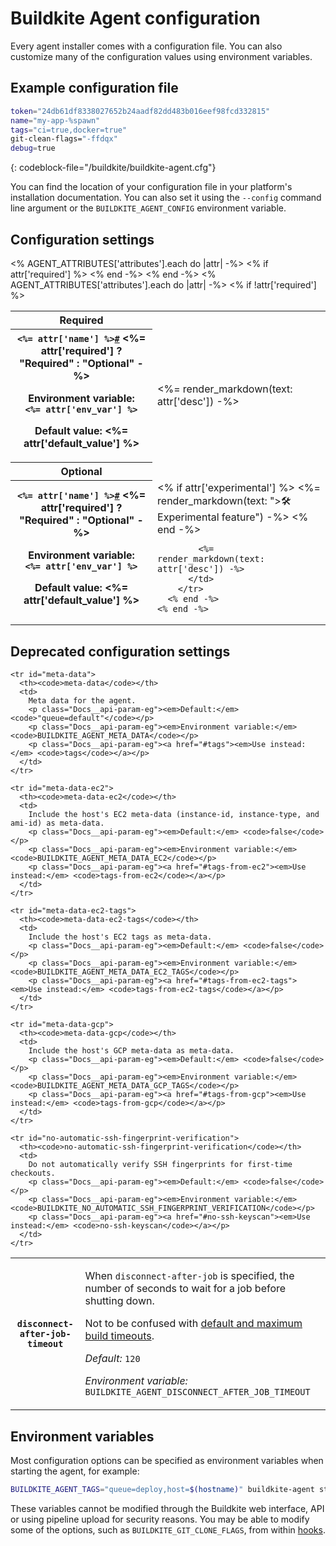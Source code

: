 # Buildkite Agent configuration

Every agent installer comes with a configuration file. You can also customize many of the configuration values using environment variables.


## Example configuration file

```sh
token="24db61df8338027652b24aadf82dd483b016eef98fcd332815"
name="my-app-%spawn"
tags="ci=true,docker=true"
git-clean-flags="-ffdqx"
debug=true
```
{: codeblock-file="/buildkite/buildkite-agent.cfg"}

You can find the location of your configuration file in your platform's installation documentation. You can also set it using the `--config` command line argument or the `BUILDKITE_AGENT_CONFIG` environment variable.

## Configuration settings
<!-- vale off -->
<table class="Docs__attribute__table">
  <colgroup>
    <col>
    <col>
  </colgroup>
  <tbody>
    <tr class="importance required"><th>Required</th></tr>
    <% AGENT_ATTRIBUTES['attributes'].each do |attr| -%>
      <% if attr['required'] %>
        <tr id="<%= attr['name'] %>">
          <th>
            <code><%= attr['name'] %><a class="Docs__attribute__link" href="#<%= attr['name'] %>">#</a></code>
            <span class="Docs__attribute__importance"><%= attr['required'] ? "Required" : "Optional" -%></span>
            <p class="Docs__attribute__env-var">
              <strong>Environment variable: </strong>
              <br/>
              <code><%= attr['env_var'] %></code>
            </p>
            <p class="Docs__attribute__default">
              <strong>Default value: </strong>
              <%= attr['default_value'] %>
            </p>
          </th>
          <td>
            <%= render_markdown(text: attr['desc']) -%>
          </td>
        </tr>
      <% end -%>
    <% end -%>
    <tr class="importance optional"><th>Optional</th></tr>
    <% AGENT_ATTRIBUTES['attributes'].each do |attr| -%>
      <% if !attr['required'] %>
        <tr id="<%= attr['name'] %>">
          <th>
            <code><%= attr['name'] %><a class="Docs__attribute__link" href="#<%= attr['name'] %>">#</a></code>
            <span class="Docs__attribute__importance"><%= attr['required'] ? "<strong>Required</strong>" : "Optional" -%></span>
            <p class="Docs__attribute__env-var">
              <strong>Environment variable: </strong>
              <br/>
              <code><%= attr['env_var'] %></code>
            </p>
            <p class="Docs__attribute__default">
              <strong>Default value: </strong>
              <%= attr['default_value'] %>
            </p>
          </th>
          <td>
            <% if attr['experimental'] %>
              <%= render_markdown(text: ">🛠 Experimental feature") -%>
            <% end -%>

            <%= render_markdown(text: attr['desc']) -%>
          </td>
        </tr>
      <% end -%>
    <% end -%>
  </tbody>
</table>
<!-- vale on -->

## Deprecated configuration settings

<table>
  <tbody>
    <tr id="disconnect-after-job-timeout">
      <th><code>disconnect-after-job-timeout</code></th>
      <td>
        <p>When <code>disconnect-after-job</code> is specified, the number of seconds to wait for a job before shutting down.</p>
        <p>Not to be confused with <a href="/docs/pipelines/build-timeouts#command-timeouts">default and maximum build timeouts</a>.</p>
        <p class="Docs__api-param-eg"><em>Default:</em> <code>120</code></p>
        <p class="Docs__api-param-eg"><em>Environment variable:</em> <code>BUILDKITE_AGENT_DISCONNECT_AFTER_JOB_TIMEOUT</code></p>
      </td>
    </tr>

    <tr id="meta-data">
      <th><code>meta-data</code></th>
      <td>
        Meta data for the agent.
        <p class="Docs__api-param-eg"><em>Default:</em> <code>"queue=default"</code></p>
        <p class="Docs__api-param-eg"><em>Environment variable:</em> <code>BUILDKITE_AGENT_META_DATA</code></p>
        <p class="Docs__api-param-eg"><a href="#tags"><em>Use instead:</em> <code>tags</code></a></p>
      </td>
    </tr>

    <tr id="meta-data-ec2">
      <th><code>meta-data-ec2</code></th>
      <td>
        Include the host's EC2 meta-data (instance-id, instance-type, and ami-id) as meta-data.
        <p class="Docs__api-param-eg"><em>Default:</em> <code>false</code></p>
        <p class="Docs__api-param-eg"><em>Environment variable:</em> <code>BUILDKITE_AGENT_META_DATA_EC2</code></p>
        <p class="Docs__api-param-eg"><a href="#tags-from-ec2"><em>Use instead:</em> <code>tags-from-ec2</code></a></p>
      </td>
    </tr>

    <tr id="meta-data-ec2-tags">
      <th><code>meta-data-ec2-tags</code></th>
      <td>
        Include the host's EC2 tags as meta-data.
        <p class="Docs__api-param-eg"><em>Default:</em> <code>false</code></p>
        <p class="Docs__api-param-eg"><em>Environment variable:</em> <code>BUILDKITE_AGENT_META_DATA_EC2_TAGS</code></p>
        <p class="Docs__api-param-eg"><a href="#tags-from-ec2-tags"><em>Use instead:</em> <code>tags-from-ec2-tags</code></a></p>
      </td>
    </tr>

    <tr id="meta-data-gcp">
      <th><code>meta-data-gcp</code></th>
      <td>
        Include the host's GCP meta-data as meta-data.
        <p class="Docs__api-param-eg"><em>Default:</em> <code>false</code></p>
        <p class="Docs__api-param-eg"><em>Environment variable:</em> <code>BUILDKITE_AGENT_META_DATA_GCP_TAGS</code></p>
        <p class="Docs__api-param-eg"><a href="#tags-from-gcp"><em>Use instead:</em> <code>tags-from-gcp</code></a></p>
      </td>
    </tr>

    <tr id="no-automatic-ssh-fingerprint-verification">
      <th><code>no-automatic-ssh-fingerprint-verification</code></th>
      <td>
        Do not automatically verify SSH fingerprints for first-time checkouts.
        <p class="Docs__api-param-eg"><em>Default:</em> <code>false</code></p>
        <p class="Docs__api-param-eg"><em>Environment variable:</em> <code>BUILDKITE_NO_AUTOMATIC_SSH_FINGERPRINT_VERIFICATION</code></p>
        <p class="Docs__api-param-eg"><a href="#no-ssh-keyscan"><em>Use instead:</em> <code>no-ssh-keyscan</code></a></p>
      </td>
    </tr>
  </tbody>
</table>

## Environment variables

Most configuration options can be specified as environment variables when starting the agent, for example:

```sh
BUILDKITE_AGENT_TAGS="queue=deploy,host=$(hostname)" buildkite-agent start
```

These variables cannot be modified through the Buildkite web interface, API or using pipeline upload for security reasons. You may be able to modify some of the options, such as `BUILDKITE_GIT_CLONE_FLAGS`, from within [hooks](/docs/agent/v3/hooks).

